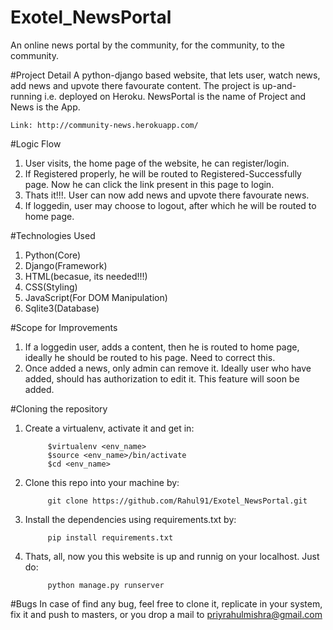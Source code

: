 # Exotel_NewsPortal

An online news portal by the community, for the community, to the community.

#Project Detail
A python-django based website, that lets user, watch news, add news and upvote there favourate content.
The project is up-and-running i.e. deployed on Heroku.
NewsPortal is the name of Project and News is the App.
    
    Link: http://community-news.herokuapp.com/


#Logic Flow
1. User visits, the home page of the website, he can register/login.
2. If Registered properly, he will be routed to Registered-Successfully page. Now he can click the link present in this page to login.
3. Thats it!!!. User can now add news and upvote there favourate news.
4. If loggedin, user may choose to logout, after which he will be routed to home page.

#Technologies Used

   1. Python(Core)
   2. Django(Framework)
   3. HTML(becasue, its needed!!!)
   4. CSS(Styling)
   5. JavaScript(For DOM Manipulation)
   6. Sqlite3(Database)
 
#Scope for Improvements

1. If a loggedin user, adds a content, then he is routed to home page, ideally he should be routed to his page. Need to correct this.
2. Once added a news, only admin can remove it. Ideally user who have added, should has authorization to edit it. This feature will soon be added.

 
#Cloning the repository

1. Create a virtualenv, activate it and get in:

            $virtualenv <env_name>
            $source <env_name>/bin/activate
            $cd <env_name>

2. Clone this repo into your machine by:

            git clone https://github.com/Rahul91/Exotel_NewsPortal.git

3. Install the dependencies using requirements.txt by:

            pip install requirements.txt

4. Thats, all, now you this website is up and runnig on your localhost. Just do:

            python manage.py runserver
 


#Bugs
In case of find any bug, feel free to clone it, replicate in your system, fix it and push to masters, or you drop a mail to priyrahulmishra@gmail.com
